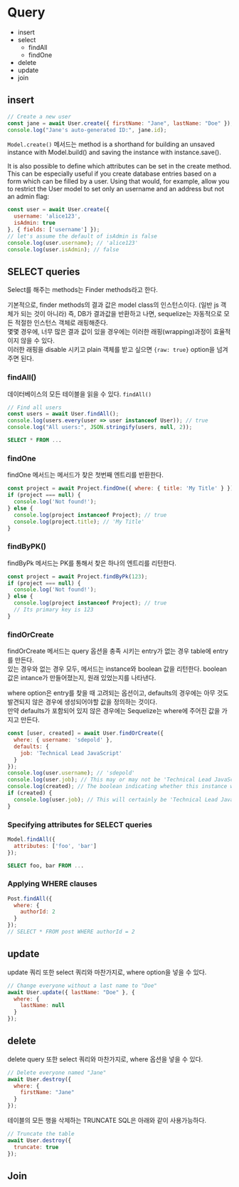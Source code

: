 # Query

- insert 
- select
  - findAll
  - findOne
- delete
- update
- join
## insert

```js
// Create a new user
const jane = await User.create({ firstName: "Jane", lastName: "Doe" });
console.log("Jane's auto-generated ID:", jane.id);
```

`Model.create()` 메서드는 method is a shorthand for building an unsaved instance with Model.build() and saving the instance with instance.save().


It is also possible to define which attributes can be set in the create method. This can be especially useful if you create database entries based on a form which can be filled by a user. Using that would, for example, allow you to restrict the User model to set only an username and an address but not an admin flag:

```js
const user = await User.create({
  username: 'alice123',
  isAdmin: true
}, { fields: ['username'] });
// let's assume the default of isAdmin is false
console.log(user.username); // 'alice123'
console.log(user.isAdmin); // false
```

## SELECT queries

Select를 해주는 methods는 Finder methods라고 한다. 

기본적으로, finder methods의 결과 값은 model class의 인스턴스이다. (일반 js 객체가 되는 것이 아니라)
즉, DB가 결과값을 반환하고 나면, sequelize는 자동적으로 모든 적절한 인스턴스 객체로 래핑해준다.  
몇몇 경우에, 너무 많은 결과 값이 있을 경우에는 이러한 래핑(wrapping)과정이 효율적이지 않을 수 있다.  
이러한 래핑을 disable 시키고 plain 객체를 받고 싶으면 `{raw: true}` option을 넘겨주면 된다.
### findAll()
데이터베이스의 모든 테이블을 읽을 수 있다. `findAll()`

```js
// Find all users
const users = await User.findAll();
console.log(users.every(user => user instanceof User)); // true
console.log("All users:", JSON.stringify(users, null, 2));
```

```sql
SELECT * FROM ...
```
### findOne

findOne 메서드는 메서드가 찾은 첫번째 엔트리를 반환한다. 

```js
const project = await Project.findOne({ where: { title: 'My Title' } });
if (project === null) {
  console.log('Not found!');
} else {
  console.log(project instanceof Project); // true
  console.log(project.title); // 'My Title'
}
```
### findByPK()

findByPk 메서드는 PK를 통해서 찾은 하나의 엔트리를 리턴한다. 

```js
const project = await Project.findByPk(123);
if (project === null) {
  console.log('Not found!');
} else {
  console.log(project instanceof Project); // true
  // Its primary key is 123
}
```

### findOrCreate

findOrCreate 메서드는 query 옵션을 충족 시키는 entry가 없는 경우 table에 entry를 만든다.  
있는 경우와 없는 경우 모두, 메서드는 instance와 boolean 값을 리턴한다. 
boolean 값은 intance가 만들어졌는지, 원래 있었는지를 나타낸다. 

where option은 entry를 찾을 때 고려되는 옵션이고, defaults의 경우에는 아무 것도 발견되지 않은 경우에 생성되어야할 값을 정의하는 것이다.  
만약 defaults가 포함되어 있지 않은 경우에는 Sequelize는 where에 주어진 값을 가지고 만든다. 

```js
const [user, created] = await User.findOrCreate({
  where: { username: 'sdepold' },
  defaults: {
    job: 'Technical Lead JavaScript'
  }
});
console.log(user.username); // 'sdepold'
console.log(user.job); // This may or may not be 'Technical Lead JavaScript'
console.log(created); // The boolean indicating whether this instance was just created
if (created) {
  console.log(user.job); // This will certainly be 'Technical Lead JavaScript'
}
```
### Specifying attributes for SELECT queries

```js
Model.findAll({
  attributes: ['foo', 'bar']
});
```
```sql
SELECT foo, bar FROM ...
```

### Applying WHERE clauses

```js
Post.findAll({
  where: {
    authorId: 2
  }
});
// SELECT * FROM post WHERE authorId = 2
```

## update

update 쿼리 또한 select 쿼리와 마찬가지로, where option을 넣을 수 있다. 

```js
// Change everyone without a last name to "Doe"
await User.update({ lastName: "Doe" }, {
  where: {
    lastName: null
  }
});
```
## delete

delete query 또한 select 쿼리와 마찬가지로, where 옵션을 넣을 수 있다. 

```js
// Delete everyone named "Jane"
await User.destroy({
  where: {
    firstName: "Jane"
  }
});
```

테이블의 모든 행을 삭제하는 TRUNCATE SQL은 아래와 같이 사용가능하다.

```js
// Truncate the table
await User.destroy({
  truncate: true
});
```


## Join
